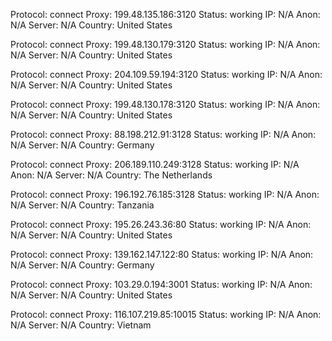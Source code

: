 Protocol: connect
Proxy: 199.48.135.186:3120
Status: working
IP: N/A
Anon: N/A
Server: N/A
Country: United States

Protocol: connect
Proxy: 199.48.130.179:3120
Status: working
IP: N/A
Anon: N/A
Server: N/A
Country: United States

Protocol: connect
Proxy: 204.109.59.194:3120
Status: working
IP: N/A
Anon: N/A
Server: N/A
Country: United States

Protocol: connect
Proxy: 199.48.130.178:3120
Status: working
IP: N/A
Anon: N/A
Server: N/A
Country: United States

Protocol: connect
Proxy: 88.198.212.91:3128
Status: working
IP: N/A
Anon: N/A
Server: N/A
Country: Germany

Protocol: connect
Proxy: 206.189.110.249:3128
Status: working
IP: N/A
Anon: N/A
Server: N/A
Country: The Netherlands

Protocol: connect
Proxy: 196.192.76.185:3128
Status: working
IP: N/A
Anon: N/A
Server: N/A
Country: Tanzania

Protocol: connect
Proxy: 195.26.243.36:80
Status: working
IP: N/A
Anon: N/A
Server: N/A
Country: United States

Protocol: connect
Proxy: 139.162.147.122:80
Status: working
IP: N/A
Anon: N/A
Server: N/A
Country: Germany

Protocol: connect
Proxy: 103.29.0.194:3001
Status: working
IP: N/A
Anon: N/A
Server: N/A
Country: United States

Protocol: connect
Proxy: 116.107.219.85:10015
Status: working
IP: N/A
Anon: N/A
Server: N/A
Country: Vietnam


